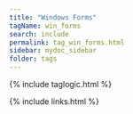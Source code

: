 ```yaml
---
title: "Windows Forms"
tagName: win_forms
search: include
permalink: tag_win_forms.html
sidebar: mydoc_sidebar
folder: tags
---
```

{% include taglogic.html %}

{% include links.html %}